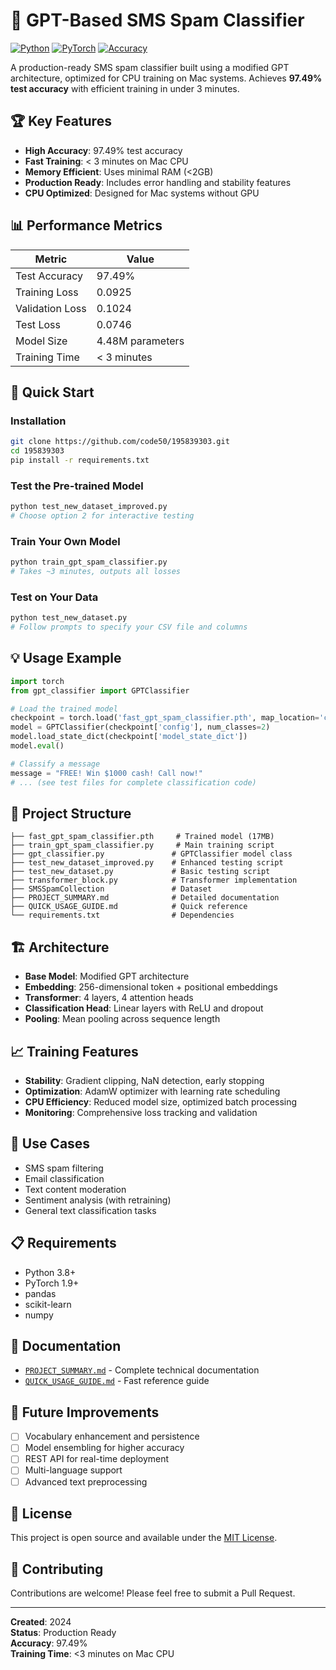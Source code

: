 # 🚀 GPT-Based SMS Spam Classifier

[![Python](https://img.shields.io/badge/Python-3.8%2B-blue)](https://python.org)
[![PyTorch](https://img.shields.io/badge/PyTorch-1.9%2B-orange)](https://pytorch.org)
[![Accuracy](https://img.shields.io/badge/Accuracy-97.49%25-green)](https://github.com/code50/195839303)

A production-ready SMS spam classifier built using a modified GPT architecture, optimized for CPU training on Mac systems. Achieves **97.49% test accuracy** with efficient training in under 3 minutes.

## 🏆 Key Features

- **High Accuracy**: 97.49% test accuracy
- **Fast Training**: < 3 minutes on Mac CPU
- **Memory Efficient**: Uses minimal RAM (<2GB)
- **Production Ready**: Includes error handling and stability features
- **CPU Optimized**: Designed for Mac systems without GPU

## 📊 Performance Metrics

| Metric | Value |
|--------|-------|
| Test Accuracy | 97.49% |
| Training Loss | 0.0925 |
| Validation Loss | 0.1024 |
| Test Loss | 0.0746 |
| Model Size | 4.48M parameters |
| Training Time | < 3 minutes |

## 🚀 Quick Start

### Installation
```bash
git clone https://github.com/code50/195839303.git
cd 195839303
pip install -r requirements.txt
```

### Test the Pre-trained Model
```bash
python test_new_dataset_improved.py
# Choose option 2 for interactive testing
```

### Train Your Own Model
```bash
python train_gpt_spam_classifier.py
# Takes ~3 minutes, outputs all losses
```

### Test on Your Data
```bash
python test_new_dataset.py
# Follow prompts to specify your CSV file and columns
```

## 💡 Usage Example

```python
import torch
from gpt_classifier import GPTClassifier

# Load the trained model
checkpoint = torch.load('fast_gpt_spam_classifier.pth', map_location='cpu')
model = GPTClassifier(checkpoint['config'], num_classes=2)
model.load_state_dict(checkpoint['model_state_dict'])
model.eval()

# Classify a message
message = "FREE! Win $1000 cash! Call now!"
# ... (see test files for complete classification code)
```

## 📁 Project Structure

```
├── fast_gpt_spam_classifier.pth     # Trained model (17MB)
├── train_gpt_spam_classifier.py     # Main training script
├── gpt_classifier.py               # GPTClassifier model class
├── test_new_dataset_improved.py    # Enhanced testing script
├── test_new_dataset.py             # Basic testing script
├── transformer_block.py            # Transformer implementation
├── SMSSpamCollection               # Dataset
├── PROJECT_SUMMARY.md              # Detailed documentation
├── QUICK_USAGE_GUIDE.md            # Quick reference
└── requirements.txt                # Dependencies
```

## 🏗️ Architecture

- **Base Model**: Modified GPT architecture
- **Embedding**: 256-dimensional token + positional embeddings
- **Transformer**: 4 layers, 4 attention heads
- **Classification Head**: Linear layers with ReLU and dropout
- **Pooling**: Mean pooling across sequence length

## 📈 Training Features

- **Stability**: Gradient clipping, NaN detection, early stopping
- **Optimization**: AdamW optimizer with learning rate scheduling
- **CPU Efficiency**: Reduced model size, optimized batch processing
- **Monitoring**: Comprehensive loss tracking and validation

## 🎯 Use Cases

- SMS spam filtering
- Email classification
- Text content moderation
- Sentiment analysis (with retraining)
- General text classification tasks

## 📋 Requirements

- Python 3.8+
- PyTorch 1.9+
- pandas
- scikit-learn
- numpy

## 📖 Documentation

- [`PROJECT_SUMMARY.md`](PROJECT_SUMMARY.md) - Complete technical documentation
- [`QUICK_USAGE_GUIDE.md`](QUICK_USAGE_GUIDE.md) - Fast reference guide

## 🚧 Future Improvements

- [ ] Vocabulary enhancement and persistence
- [ ] Model ensembling for higher accuracy
- [ ] REST API for real-time deployment
- [ ] Multi-language support
- [ ] Advanced text preprocessing

## 📄 License

This project is open source and available under the [MIT License](LICENSE).

## 🤝 Contributing

Contributions are welcome! Please feel free to submit a Pull Request.

---

**Created**: 2024  
**Status**: Production Ready  
**Accuracy**: 97.49%  
**Training Time**: <3 minutes on Mac CPU 